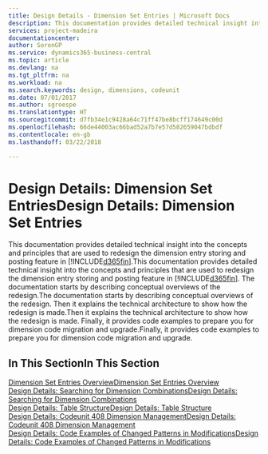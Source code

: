 ```yaml
---
title: Design Details - Dimension Set Entries | Microsoft Docs
description: This documentation provides detailed technical insight into the concepts and principles that are used to redesign the dimension entry storing and posting feature.
services: project-madeira
documentationcenter: 
author: SorenGP
ms.service: dynamics365-business-central
ms.topic: article
ms.devlang: na
ms.tgt_pltfrm: na
ms.workload: na
ms.search.keywords: design, dimensions, codeunit
ms.date: 07/01/2017
ms.author: sgroespe
ms.translationtype: HT
ms.sourcegitcommit: d7fb34e1c9428a64c71ff47be8bcff174649c00d
ms.openlocfilehash: 66de44003ac66bad52a7b7e57d582659047bdbdf
ms.contentlocale: en-gb
ms.lasthandoff: 03/22/2018

---
```

# <a name="design-details-dimension-set-entries"></a><span data-ttu-id="f3744-103">Design Details: Dimension Set Entries</span><span class="sxs-lookup"><span data-stu-id="f3744-103">Design Details: Dimension Set Entries</span></span>
<span data-ttu-id="f3744-104">This documentation provides detailed technical insight into the concepts and principles that are used to redesign the dimension entry storing and posting feature in [!INCLUDE[d365fin](includes/d365fin_md.md)].</span><span class="sxs-lookup"><span data-stu-id="f3744-104">This documentation provides detailed technical insight into the concepts and principles that are used to redesign the dimension entry storing and posting feature in [!INCLUDE[d365fin](includes/d365fin_md.md)].</span></span> <span data-ttu-id="f3744-105">The documentation starts by describing conceptual overviews of the redesign.</span><span class="sxs-lookup"><span data-stu-id="f3744-105">The documentation starts by describing conceptual overviews of the redesign.</span></span> <span data-ttu-id="f3744-106">Then it explains the technical architecture to show how the redesign is made.</span><span class="sxs-lookup"><span data-stu-id="f3744-106">Then it explains the technical architecture to show how the redesign is made.</span></span> <span data-ttu-id="f3744-107">Finally, it provides code examples to prepare you for dimension code migration and upgrade.</span><span class="sxs-lookup"><span data-stu-id="f3744-107">Finally, it provides code examples to prepare you for dimension code migration and upgrade.</span></span>  

## <a name="in-this-section"></a><span data-ttu-id="f3744-108">In This Section</span><span class="sxs-lookup"><span data-stu-id="f3744-108">In This Section</span></span>  
[<span data-ttu-id="f3744-109">Dimension Set Entries Overview</span><span class="sxs-lookup"><span data-stu-id="f3744-109">Dimension Set Entries Overview</span></span>](design-details-dimension-set-entries-overview.md)  
[<span data-ttu-id="f3744-110">Design Details: Searching for Dimension Combinations</span><span class="sxs-lookup"><span data-stu-id="f3744-110">Design Details: Searching for Dimension Combinations</span></span>](design-details-searching-for-dimension-combinations.md)  
[<span data-ttu-id="f3744-111">Design Details: Table Structure</span><span class="sxs-lookup"><span data-stu-id="f3744-111">Design Details: Table Structure</span></span>](design-details-table-structure.md)  
[<span data-ttu-id="f3744-112">Design Details: Codeunit 408 Dimension Management</span><span class="sxs-lookup"><span data-stu-id="f3744-112">Design Details: Codeunit 408 Dimension Management</span></span>](design-details-codeunit-408-dimension-management.md)  
[<span data-ttu-id="f3744-113">Design Details: Code Examples of Changed Patterns in Modifications</span><span class="sxs-lookup"><span data-stu-id="f3744-113">Design Details: Code Examples of Changed Patterns in Modifications</span></span>](design-details-code-examples-of-changed-patterns-in-modifications.md)


